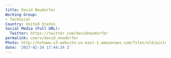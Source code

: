 ```yaml
---
title: David Neudorfer
Working Group:
- Technical
Country: United States
Social Media (Full URL):
  Twitter: https://twitter.com/davidneudorfer
permalink: users/david_neudorfer
Photo: http://hotwww.s3-website-us-east-1.amazonaws.com/files/old/pictures/picture-361-1493692640.jpg
date: '2017-02-24 17:44:34 Z'
---
```


